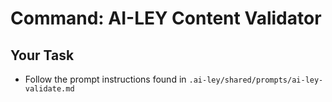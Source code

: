 # Command: AI-LEY Content Validator

## Your Task

- Follow the prompt instructions found in `.ai-ley/shared/prompts/ai-ley-validate.md`
